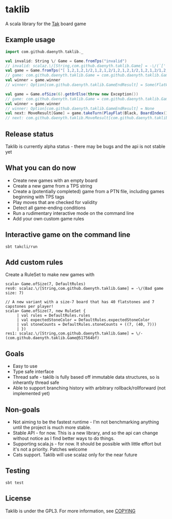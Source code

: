 # taklib
A scala library for the [Tak](http://cheapass.com/tak/) board game

## Example usage

```scala
import com.github.daenyth.taklib._
```

```scala
val invalid: String \/ Game = Game.fromTps("invalid")
// invalid: scalaz.\/[String,com.github.daenyth.taklib.Game] = -\/(`[' expected but `i' found)
val game = Game.fromTps("[ 1,2,1,2,1/2,1,2,1,2/1,2,1,2,1/2,1,2,1,2/1,2,1,2,1 12 2 ]").getOrElse(throw new Exception)
// game: com.github.daenyth.taklib.Game = com.github.daenyth.taklib.Game@78c4cfdd
val winner = game.winner
// winner: Option[com.github.daenyth.taklib.GameEndResult] = Some(FlatWin(White))
```

```scala
val game = Game.ofSize(6).getOrElse(throw new Exception())
// game: com.github.daenyth.taklib.Game = com.github.daenyth.taklib.Game@5cf72de5
val winner = game.winner
// winner: Option[com.github.daenyth.taklib.GameEndResult] = None
val next: MoveResult[Game] = game.takeTurn(PlayFlat(Black, BoardIndex(1, 1)))
// next: com.github.daenyth.taklib.MoveResult[com.github.daenyth.taklib.Game] = OkMove(com.github.daenyth.taklib.Game@66f6a349)
```

## Release status
Taklib is currently alpha status - there may be bugs and the api is not stable yet

## What you can do now
- Create new games with an empty board
- Create a new game from a TPS string
- Create a (potentially completed) game from a PTN file, including games beginning with TPS tags
- Play moves that are checked for validity
- Detect all game-ending conditions
- Run a rudimentary interactive mode on the command line
- Add your own custom game rules

## Interactive game on the command line
```
sbt takcli/run
```

## Add custom rules
Create a RuleSet to make new games with

```
scala> Game.ofSize(7, DefaultRules)
res0: scalaz.\/[String,com.github.daenyth.taklib.Game] = -\/(Bad game size: 7)

// A new variant with a size-7 board that has 40 flatstones and 7 capstones per player!
scala> Game.ofSize(7, new RuleSet {
     | val rules = DefaultRules.rules
     | val expectedStoneColor = DefaultRules.expectedStoneColor
     | val stoneCounts = DefaultRules.stoneCounts + ((7, (40, 7)))
     | })
res1: scalaz.\/[String,com.github.daenyth.taklib.Game] = \/-(com.github.daenyth.taklib.Game@517564bf)
```

## Goals
- Easy to use
- Type safe interface
- Thread safe - taklib is fully based off immutable data structures, so is inherantly thread safe
- Able to support branching history with arbitrary rollback/rollforward (not implemented yet)

## Non-goals
- Not aiming to be the fastest runtime - I'm not benchmarking anything until the project is much more stable.
- Stable API - for now. This is a new library, and so the api can change without notice as I find better ways to do things.
- Supporting scala.js - for now. It should be possible with little effort but it's not a priority. Patches welcome
- Cats support. Taklib will use scalaz only for the near future

## Testing

`sbt test`

## License

Taklib is under the GPL3. For more information, see [COPYING](COPYING)
